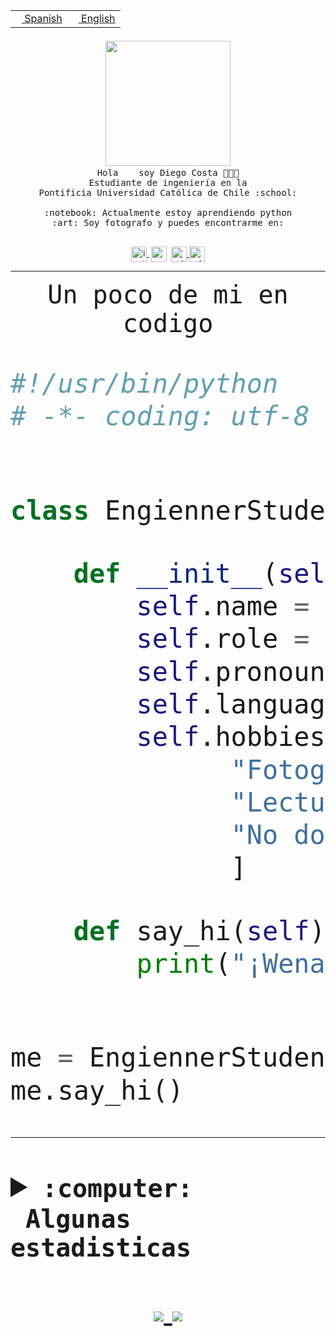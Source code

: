 <table border="0"  align="right">
 <tr><td><a href="README.md"><img src="https://upload.wikimedia.org/wikipedia/commons/thumb/8/89/Bandera_de_Espa%C3%B1a.svg/1200px-Bandera_de_Espa%C3%B1a.svg.png" height="10"> Spanish</a></td>
 <td><a href="README.en.md"><img src="https://upload.wikimedia.org/wikipedia/commons/a/a4/Flag_of_the_United_States.svg" height="10"> English</a></td></tr>
</table><br><br><br>


<p align="center">
  <img src="https://github.com/diegocostares/diegocostares/blob/main/Images/aaa2.gif?raw=true" width="200px">
  <br><samp>
    Hola <img src="https://media.giphy.com/media/hvRJCLFzcasrR4ia7z/giphy.gif" width="16px"> soy Diego Costa 👨🏻‍💻<br>
    Estudiante de ingeniería en la <br>
    Pontificia Universidad Católica de Chile :school:<br>
  <br>
    :notebook: Actualmente estoy aprendiendo python <br>
    :art: Soy fotografo y puedes encontrarme en: <br>
  <br></samp>
  
</p>

<p align="center">
   <a href="https://instagram.com/diegocosta_no" target="blank">
    <img 
    align="center" src="https://cdn.jsdelivr.net/npm/simple-icons@3.0.1/icons/instagram.svg" alt="instagram" height="25px" width="25px" />
  </a>
  <a style="border: 3px solid; color: white;"href="https://t.me/diegocosta_no" target="blank">
  <img
  align="center" alt="Telegram" width="25px" src="https://icons-for-free.com/iconfiles/png/512/Telegram-1324888767380505522.png" />
</a>
<a href="https://api.whatsapp.com/send?phone=56971897835&text=Hola!" target="blank">
  <img
  align="center" alt="wtsp" width="25px" src="https://img.icons8.com/pastel-glyph/2x/whatsapp--v2.png" />
</a>
<a href="https://www.linkedin.com/in/diego-costa-786249213/" target="blank">
  <img
  align="center" alt="wtsp" width="25px" src="https://img.icons8.com/metro/452/linkedin.png" />
</a>

  </a>
</p>

---


<p align="center"><font size="25"><samp>Un poco de mi en codigo</samp></front></p>


```python
#!/usr/bin/python
# -*- coding: utf-8 -*-


class EngiennerStudent:

    def __init__(self):
        self.name = "Diego Costa"
        self.role = "Estudiante"
        self.pronouns = "he/him"
        self.language_spoken = ["es_CL", "en_US"]
        self.hobbies = [
              "Fotografia",
              "Lectura",
              "No dormir",
              ]

    def say_hi(self):
        print("¡Wena mundo!")


me = EngiennerStudent()
me.say_hi()
```
---
<details>
  <summary><b><samp>:computer: &nbsp;Algunas estadisticas</samp></b></summary>
  <br/></p>

<!--START_SECTION:waka-->
![Code Time](http://img.shields.io/badge/Code%20Time-338%20hrs%204%20mins-blue)

**Soy nocturno 🦉** 

```text
🌞 Mañana     4 commits      ░░░░░░░░░░░░░░░░░░░░░░░░░   2.34% 
🌆 Día        67 commits     █████████░░░░░░░░░░░░░░░░   39.18% 
🌃 Tarde      44 commits     ██████░░░░░░░░░░░░░░░░░░░   25.73% 
🌙 Noche      56 commits     ████████░░░░░░░░░░░░░░░░░   32.75%

```
📅 **Soy más productivo los Miércoles** 

```text
Lunes        12 commits     █░░░░░░░░░░░░░░░░░░░░░░░░   7.02% 
Martes       22 commits     ███░░░░░░░░░░░░░░░░░░░░░░   12.87% 
Miércoles    82 commits     ████████████░░░░░░░░░░░░░   47.95% 
Jueves       13 commits     ██░░░░░░░░░░░░░░░░░░░░░░░   7.6% 
Viernes      4 commits      ░░░░░░░░░░░░░░░░░░░░░░░░░   2.34% 
Sábado       16 commits     ██░░░░░░░░░░░░░░░░░░░░░░░   9.36% 
Domingo      22 commits     ███░░░░░░░░░░░░░░░░░░░░░░   12.87%

```


📊 **Esta semana me dediqué a** 

```text
🐱‍💻 Proyectos: 
SHAREGO-G54              7 hrs 28 mins       ██████████████░░░░░░░░░░░   55.54% 
Unknown Project          5 hrs 59 mins       ███████████░░░░░░░░░░░░░░   44.46%

```


 Last Updated on 07/04/2022 22:23:56 UTC
<!--END_SECTION:waka-->
  
  

 <p align="center"> <img src="https://github-readme-stats.vercel.app/api?username=diegocostares&show_icons=true&theme=ayu-mirage" alt="abhisheknaiidu" /></p>
 
</details>

<p align=center>
  <a href="https://github.com/diegocostares">
    <img src="https://badges.pufler.dev/visits/diegocostares/diegocostares?style=flat-square&color=black&logo=github">
  </a>
  <a href="https://github.com/diegocostares?tab=repositories">
    <img src="https://badges.pufler.dev/repos/diegocostares?style=flat-square&color=black&logo=github">
  </a>
</p>
